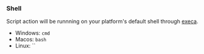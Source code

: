 ### Shell

Script action will be runnning on your platform's default shell through [execa](https://github.com/sindresorhus/execa).

* Windows: `cmd`
* Macos: `bash`
* Linux: ``

